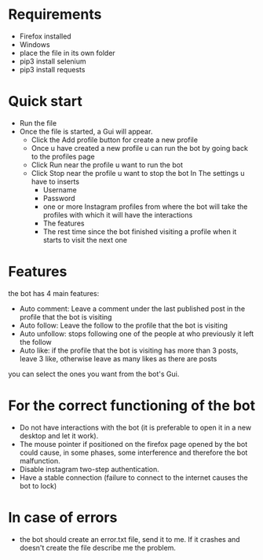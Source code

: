# Requirements 
  - Firefox installed
  - Windows
  - place the file in its own folder
  - pip3 install selenium
  - pip3 install requests
  
# Quick start
- Run the file
- Once the file is started, a Gui will appear.
  - Click the Add profile button for create a new profile
  - Once u have created a new profile u can run the bot by going back to the profiles page
  - Click Run near the profile u want to run the bot
  - Click Stop near the profile u want to stop the bot
    In The settings u have to inserts
    - Username
    - Password
    - one or more Instagram profiles from where the bot will take the profiles with which it will have the interactions
    - The features
    - The rest time since the bot finished visiting a profile when it starts to visit the next one
    
# Features 

the bot has 4 main features:
  - Auto comment:
    Leave a comment under the last published post in the profile that the
    bot is visiting
  - Auto follow:
    Leave the follow to the profile that the bot is visiting
  - Auto unfollow:
    stops following one of the people at who previously it left the follow
  - Auto like:
    if the profile that the bot is visiting has more than 3 posts, leave 3 
    like, otherwise leave as many likes as there are posts
    
you can select the ones you want from the bot's Gui.

# For the correct functioning of the bot
  - Do not have interactions with the bot (it is preferable to open it in a new desktop and let it work).
  - The mouse pointer if positioned on the firefox page opened by the bot could cause, in some phases, some interference and therefore the bot malfunction.
  - Disable instagram two-step authentication.
  - Have a stable connection (failure to connect to the internet causes the bot to lock)

# In case of errors
-  the bot should create an error.txt file, send it to me.
If it crashes and doesn't create the file describe me the problem.
